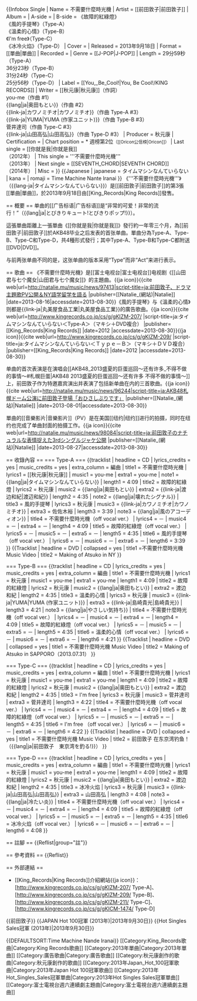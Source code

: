 {{Infobox Single 
| Name           = 不需要什麼時光機
| Artist         = [[前田敦子|前田敦子]]
| Album          = 
| A-side         = 
| B-side         = 《故障的紅綠燈》<br />《風的手提琴》（Type-A）<br />《溫柔的心情》（Type-B）<br />《I'm free》（Type-C）<br />《冰冷火焰》（Type-D）
| Cover          = 
| Released       = 2013年9月18日
| Format         = [[單曲|單曲]]
| Recorded       = 
| Genre          = [[J-POP|J-POP]]
| Length         = 29分59秒（Type-A）<br/>36分23秒（Type-B）<br/>31分24秒（Type-C）<br/>25分56秒（Type-D）
| Label          = [[You,_Be_Cool!|You, Be Cool!/KING RECORDS]]
| Writer         = [[秋元康|秋元康]]（作詞）<br/>you-me（作曲 #1）<br/>{{lang|ja|奥田もとい}}（作曲 #2）<br />{{link-ja|カワノミチオ|カワノミチオ}}（作曲 Type-A #3）<br />{{link-ja|YUMA|YUMA (作家ユニット)}}（作曲 Type-B #3）<br/>菅井達司（作曲 Type-C #3）<br/>{{link-ja|山田高弘|山田高弘}}（作曲 Type-D #3）
| Producer       = 秋元康
| Certification  = 
| Chart position = * 週榜第2位<small>（[[Oricon公信榜|Oricon]]）</small>
| Last single    = [[你就是我|你就是我]]<br />（2012年）
| This single    = '''不需要什麼時光機'''<br />（2013年）
| Next single    = [[SEVENTH_CHORD|SEVENTH CHORD]]<br />（2014年）
| Misc           = 
}}
{{Japanese
| japanese = タイムマシンなんていらない
| kana = 
| romaji = Time Machine Nante Iranai
}}
《'''不需要什麼時光機'''》（{{lang-ja|タイムマシンなんていらない}}）是[[前田敦子|前田敦子]]的第3張[[單曲|單曲]]，於2013年9月18日由[[King_Records|King Records]]發售。

== 概要 ==
单曲的[[广告标语|广告标语]]是“非常的可爱！非常的流行！”（{{lang|ja|とびきりキュート!とびきりポップ!}}）。

這張單曲距離上一張單曲《[[你就是我|你就是我]]》發行約一年零三个月，為[[前田敦子|前田敦子]]於AKB48毕业之后发表的首张单曲。單曲分為Type-A、Type-B、Type-C和Type-D，共4種形式發行；其中Type-A、Type-B和Type-C都附送[[DVD|DVD]]。

与前两张单曲不同的是，这张单曲的版本采用“Type”而非“Act”来进行表示。

== 歌曲 ==
《不需要什麼時光機》是[[富士电视台|富士电视台]]电视剧《[[山田君与七个魔女|山田君与七个魔女]]》的主題曲。<ref name="0816natalie">{{ja icon}}{{cite web|url=http://natalie.mu/music/news/97413|script-title=ja:前田敦子、ドラマ主題歌PV公開＆NY語学留学を語る |publisher=[[Natalie_(網站)|Natalie]] |date=2013-08-16|accessdate=2013-08-30}}</ref>《風的手提琴》与《溫柔的心情》则都是{{link-ja|丸美屋食品工業|丸美屋食品工業}}的廣告歌曲。<ref>{{ja icon}}{{cite web|url=http://www.kingrecords.co.jp/cs/g/gKIZM-207/ |script-title=ja:タイムマシンなんていらない＜Type-A＞（マキシ＋DVD複合） |publisher=[[King_Records|King Records]] |date=2012 |accessdate=2013-08-30}}</ref><ref>{{ja icon}}{{cite web|url=http://www.kingrecords.co.jp/cs/g/gKIZM-209/ |script-title=ja:タイムマシンなんていらない＜Ｔｙｐｅ－Ｂ＞（マキシ＋ＤＶＤ複合） |publisher=[[King_Records|King Records]] |date=2012 |accessdate=2013-08-30}}</ref>

单曲的首次表演是在演唱会[[AKB48_2013盛夏的巨蛋巡回〜还有许多_不得不做的事情〜#札幌巨蛋|AKB48 2013盛夏的巨蛋巡回〜还有许多 不得不做的事情〜]]上，前田敦子作为特邀嘉宾演出并表演了包括新单曲在内的三首歌曲。<ref>{{ja icon}}{{cite web|url=http://natalie.mu/music/news/96244|script-title=ja:AKB48札幌ドーム公演に前田敦子登場「おひさしぶりです」 |publisher=[[Natalie_(網站)|Natalie]] |date=2013-08-01|accessdate=2013-08-30}}</ref>

單曲的[[音樂影片|音樂影片]]（PV）是在美国[[纽约|纽约]]进行的拍摄<ref name="0816natalie"/>，同时在纽约也完成了单曲封面的拍摄工作。<ref>{{ja icon}}{{cite web|url=http://natalie.mu/music/news/98084|script-title=ja:前田敦子のナチュラルな表情捉えた3rdシングルジャケ公開 |publisher=[[Natalie_(網站)|Natalie]] |date=2013-08-27|accessdate=2013-08-30}}</ref>
<!--
== 反應 ==
-->

== 收錄內容 ==
=== Type-A ===
{{tracklist
| headline        = CD
| lyrics_credits  = yes
| music_credits   = yes
| extra_column    = 編曲
| title1          = 不需要什麼時光機
| lyrics1         = [[秋元康|秋元康]]
| music1          = you-me
| extra1          = you-me
| note1           = {{lang|ja|タイムマシンなんていらない}}
| length1         = 4:09
| title2          = 故障的紅綠燈
| lyrics2         = 秋元康
| music2          = {{lang|ja|奥田もとい}}
| extra2          = {{link-ja|渡边和紀|渡辺和紀}}
| length2         = 4:35 
| note2           = {{lang|ja|壊れたシグナル}}
| title3          = 風的手提琴
| lyrics3         = 秋元康
| music3          = {{link-ja|カワノミチオ|カワノミチオ}}
| extra3          = 佐佐木裕
| length3         = 3:39
| note3           = {{lang|ja|風のアコーディオン}}
| title4          = 不需要什麼時光機（off vocal ver.）
| lyrics4         = －
| music4          = －
| extra4          = －
| length4         = 4:09
| title5          = 故障的紅綠燈（off vocal ver.）
| lyrics5         = －
| music5          = －
| extra5          = －
| length5         = 4:35 
| title6          = 風的手提琴（off vocal ver.）
| lyrics6         = －
| music6          = －
| extra6          = －
| length6         = 3:39
}}
{{Tracklist
| headline = DVD
| collapsed = yes
| title1 =不需要什麼時光機 Music Video
| title2 =  Making of Atsuko in NY
}}

=== Type-B ===
{{tracklist
| headline        = CD
| lyrics_credits  = yes
| music_credits   = yes
| extra_column    = 編曲
| title1          = 不需要什麼時光機
| lyrics1         = 秋元康
| music1          = you-me
| extra1          = you-me
| length1         = 4:09
| title2          = 故障的紅綠燈
| lyrics2         = 秋元康
| music2          = {{lang|ja|奥田もとい}}
| extra2          = 渡边和紀
| length2         = 4:35 
| title3          = 溫柔的心情
| lyrics3         = 秋元康
| music3          = {{link-ja|YUMA|YUMA (作家ユニット)}}
| extra3          = {{link-ja|島崎貴光|島崎貴光}}
| length3         = 4:21
| note3           = {{lang|ja|やさしい気持ち}}
| title4          = 不需要什麼時光機（off vocal ver.）
| lyrics4         = －
| music4          = －
| extra4          = －
| length4         = 4:09
| title5          = 故障的紅綠燈（off vocal ver.）
| lyrics5         = －
| music5          = －
| extra5          = －
| length5         = 4:35 
| title6          = 溫柔的心情（off vocal ver.）
| lyrics6         = －
| music6          = －
| extra6          = －
| length6         = 4:21
}}
{{Tracklist
| headline = DVD
| collapsed = yes
| title1 = 不需要什麼時光機 Music Video
| title2 = Making of Atsuko in SAPPORO（2013.07.31）
}}

=== Type-C ===
{{tracklist
| headline        = CD
| lyrics_credits  = yes
| music_credits   = yes
| extra_column    = 編曲
| title1          = 不需要什麼時光機
| lyrics1         = 秋元康
| music1          = you-me
| extra1          = you-me
| length1         = 4:09
| title2          = 故障的紅綠燈
| lyrics2         = 秋元康
| music2          = {{lang|ja|奥田もとい}}
| extra2          = 渡边和紀
| length2         = 4:35 
| title3          = I'm free
| lyrics3         = 秋元康
| music3          = 菅井達司
| extra3          = 菅井達司
| length3         = 4:22 
| title4          = 不需要什麼時光機（off vocal ver.）
| lyrics4         = －
| music4          = －
| extra4          = －
| length4         = 4:09
| title5          = 故障的紅綠燈（off vocal ver.）
| lyrics5         = －
| music5          = －
| extra5          = －
| length5         = 4:35 
| title6          = I'm free （off vocal ver.）
| lyrics6         = －
| music6          = －
| extra6          = －
| length6         = 4:22
}}
{{Tracklist
| headline = DVD
| collapsed = yes
| title1 = 不需要什麼時光機 Music Video
| title2 = 前田敦子 在东京湾钓鱼！（{{lang|ja|前田敦子　東京湾を釣る!}}）
}}

=== Type-D ===
{{tracklist
| headline        = CD
| lyrics_credits  = yes
| music_credits   = yes
| extra_column    = 編曲
| title1          = 不需要什麼時光機
| lyrics1         = 秋元康
| music1          = you-me
| extra1          = you-me
| length1         = 4:09
| title2          = 故障的紅綠燈
| lyrics2         = 秋元康
| music2          = {{lang|ja|奥田もとい}}
| extra2          = 渡边和紀
| length2         = 4:35
| title3          = 冰冷火焰
| lyrics3         = 秋元康
| music3          = {{link-ja|山田高弘|山田高弘}}
| extra3          = 山田高弘
| length3         = 4:08 
| note3           ={{lang|ja|冷たい炎}}
| title4          = 不需要什麼時光機（off vocal ver.）
| lyrics4         = －
| music4          = －
| extra4          = －
| length4         = 4:09
| title5          = 故障的紅綠燈（off vocal ver.）
| lyrics5         = －
| music5          = －
| extra5          = －
| length5         = 4:35 
| title6          = 冰冷火焰（off vocal ver.）
| lyrics6         = －
| music6          = －
| extra6          = －
| length6         = 4:08
}}

== 註腳 ==
{{Reflist|group="註"}}

== 參考資料 ==
{{Reflist}}

== 外部連結 ==
* [[King_Records|King Records]]介紹網站{{ja icon}}：[http://www.kingrecords.co.jp/cs/g/gKIZM-207/ Type-A]、[http://www.kingrecords.co.jp/cs/g/gKIZM-209/ Type-B]、[http://www.kingrecords.co.jp/cs/g/gKIZM-211/ Type-C]、[http://www.kingrecords.co.jp/cs/g/gKICM-1474/ Type-D]

{{前田敦子}}
{{JAPAN Hot 100冠軍 (2013年)|2013年9月30日}}
{{Hot Singles Sales冠軍 (2013年)|2013年9月30日}}

{{DEFAULTSORT:Time Machine Nande Iranai}}
[[Category:King_Records歌曲|Category:King Records歌曲]]
[[Category:2013年單曲|Category:2013年單曲]]
[[Category:廣告歌曲|Category:廣告歌曲]]
[[Category:秋元康創作的歌曲|Category:秋元康創作的歌曲]]
[[Category:2013年Japan_Hot_100冠軍歌曲|Category:2013年Japan Hot 100冠軍歌曲]]
[[Category:2013年Hot_Singles_Sales冠軍單曲|Category:2013年Hot Singles Sales冠軍單曲]]
[[Category:富士電視台週六連續劇主題曲|Category:富士電視台週六連續劇主題曲]]